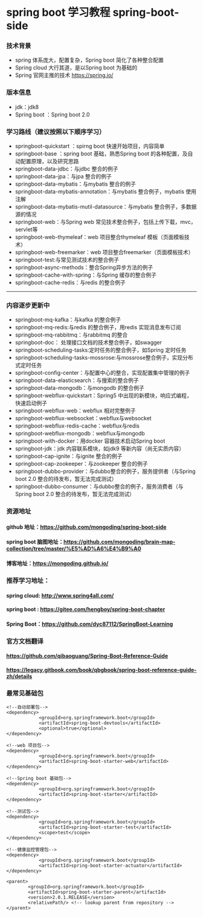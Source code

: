 # spring boot 学习教程 spring-boot-side

### 技术背景

- spring 体系庞大，配置复杂，Spring boot 简化了各种整合配置
- Spring cloud 大行其道，是以Spring boot 为基础的
- Spring 官网主推的技术 https://spring.io/

### 版本信息

- jdk：jdk8
- Spring boot ：Spring boot 2.0

### 学习路线（建议按照以下顺序学习）


- springboot-quickstart ：spirng boot 快速开始项目，内容简单
- springboot-base ：spring boot 基础，熟悉Spring boot 的各种配置，及自动配置原理，以及研究思路
- springboot-data-jdbc：与jdbc 整合的例子
- springboot-data-jpa：与jpa 整合的例子
- springboot-data-mybatis：与mybatis 整合的例子
- springboot-data-mybatis-annotation：与mybatis 整合例子，mybatis 使用注解
- springboot-data-mybatis-mutil-datasource：与mybatis 整合例子，多数据源的情况
- springboot-web：与Spring web 常见技术整合例子，包括上传下载，mvc，servlet等
- springboot-web-thymeleaf：web 项目整合thymeleaf 模板（页面模板技术）
- springboot-web-freemarker：web 项目整合freemarker（页面模板技术）
- springboot-test:与常见测试技术的整合例子
- springboot-async-methods：整合Spring异步方法的例子
- springboot-cache-with-spring：与Spring 缓存的整合例子
- springboot-cache-redis：与redis 的整合例子


----------------------

### 内容逐步更新中


- springboot-mq-kafka：与kafka 的整合例子
- springboot-mq-redis:与redis 的整合例子，用redis 实现消息发布订阅
- springboot-mq-rabbitmq：与rabbitmq 的整合
- springboot-doc： 处理接口文档的技术整合例子，如swagger
- springboot-scheduling-tasks:定时任务的整合例子，如Spring 定时任务
- springboot-scheduling-tasks-mossrose:与mossrose整合例子，实现分布式定时任务
- springboot-config-center：与配置中心的整合，实现配置集中管理的例子
- springboot-data-elasticsearch：与搜索的整合例子
- springboot-data-mongodb：与mongodb 的整合例子
- springboot-webflux-quickstart：Spring5 中出现的新模块，响应式编程，快速启动例子
- springboot-webflux-web：webflux 相对完整例子
- springboot-webflux-websocket：webflux与websocket
- springboot-webflux-redis-cache：webflux与redis
- springboot-webflux-mongodb：webflux与mongodb
- springboot-with-docker：用docker 容器技术启动Spring boot
- springboot-jdk：jdk 内容联系模块，如jdk9 等新内容（尚无实质内容）
- springboot-cap-ignite：与ignite 整合的例子
- springboot-cap-zookeeper：与zookeeper 整合的例子
- springboot-dubbo-provider：与dubbo整合的例子，服务提供者（与Spring boot 2.0 整合的待发布，暂无法完成测试）
- springboot-dubbo-consumer：与dubbo整合的例子，服务消费者（与Spring boot 2.0 整合的待发布，暂无法完成测试）

### 资源地址

#### github 地址：https://github.com/mongoding/spring-boot-side

#### spring boot 脑图地址：https://github.com/mongoding/brain-map-collection/tree/master/%E5%AD%A6%E4%B9%A0
#### 博客地址：https://mongoding.github.io/

### 推荐学习地址：
#### spring cloud: http://www.spring4all.com/
#### spring boot : https://gitee.com/hengboy/spring-boot-chapter
#### Spring Boot：https://github.com/dyc87112/SpringBoot-Learning

### 官方文档翻译
#### https://github.com/qibaoguang/Spring-Boot-Reference-Guide
#### https://legacy.gitbook.com/book/qbgbook/spring-boot-reference-guide-zh/details


### 最常见基础包

```
<!--自动部署包-->
<dependency>
            <groupId>org.springframework.boot</groupId>
            <artifactId>spring-boot-devtools</artifactId>
            <optional>true</optional>
</dependency>
```

```
<!--web 项目包-->
<dependency>
            <groupId>org.springframework.boot</groupId>
            <artifactId>spring-boot-starter-web</artifactId>
</dependency>
```

```
<!--Spring boot 基础包-->
<dependency>
            <groupId>org.springframework.boot</groupId>
            <artifactId>spring-boot-starter</artifactId>
</dependency>
```

```
<!--测试包-->
<dependency>
            <groupId>org.springframework.boot</groupId>
            <artifactId>spring-boot-starter-test</artifactId>
            <scope>test</scope>
</dependency>
```

```
<!--健康监控管理包-->
<dependency>
            <groupId>org.springframework.boot</groupId>
            <artifactId>spring-boot-starter-actuator</artifactId>
</dependency>
```


```
<parent>
        <groupId>org.springframework.boot</groupId>
        <artifactId>spring-boot-starter-parent</artifactId>
        <version>2.0.1.RELEASE</version>
        <relativePath/> <!-- lookup parent from repository -->
</parent>
```






